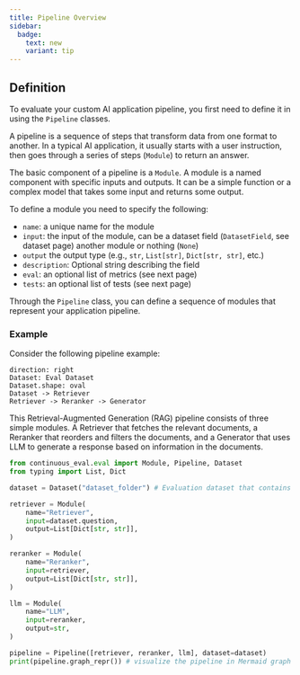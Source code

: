 ```yaml
---
title: Pipeline Overview
sidebar:
  badge:
    text: new
    variant: tip
---
```


## Definition

To evaluate your custom AI application pipeline, you first need to define it in using the `Pipeline` classes.
<br>

A pipeline is a sequence of steps that transform data from one format to another. In a typical AI application, it usually starts with a user instruction, then goes through a series of steps (`Module`) to return an answer.

The basic component of a pipeline is a `Module`.
A module is a named component with specific inputs and outputs.
It can be a simple function or a complex model that takes some input and returns some output.

To define a module you need to specify the following:

- `name`: a unique name for the module
- `input`: the input of the module, can be a dataset field (`DatasetField`, see dataset page) another module or nothing (`None`)
- `output` the output type (e.g., `str`, `List[str]`, `Dict[str, str]`, etc.)
- `description`: Optional string describing the field
- `eval`: an optional list of metrics (see next page)
- `tests`: an optional list of tests (see next page)

Through the `Pipeline` class, you can define a sequence of modules that represent your application pipeline.

### Example

Consider the following pipeline example:

```d2
direction: right
Dataset: Eval Dataset
Dataset.shape: oval
Dataset -> Retriever
Retriever -> Reranker -> Generator
```

This Retrieval-Augmented Generation (RAG) pipeline consists of three simple modules. A Retriever that fetches the relevant documents, a Reranker that reorders and filters the documents, and a Generator that uses LLM to generate a response based on information in the documents.

```python title="pipeline.py"
from continuous_eval.eval import Module, Pipeline, Dataset
from typing import List, Dict

dataset = Dataset("dataset_folder") # Evaluation dataset that contains all the questions and optional the expected module outputs

retriever = Module(
    name="Retriever",
    input=dataset.question, 
    output=List[Dict[str, str]],
)

reranker = Module(
    name="Reranker",
    input=retriever,
    output=List[Dict[str, str]],
)

llm = Module(
    name="LLM",
    input=reranker,
    output=str,
)

pipeline = Pipeline([retriever, reranker, llm], dataset=dataset)
print(pipeline.graph_repr()) # visualize the pipeline in Mermaid graph format
```
